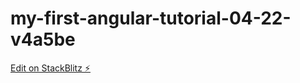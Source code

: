# my-first-angular-tutorial-04-22-v4a5be

[Edit on StackBlitz ⚡️](https://stackblitz.com/edit/my-first-angular-tutorial-04-22-v4a5be)
